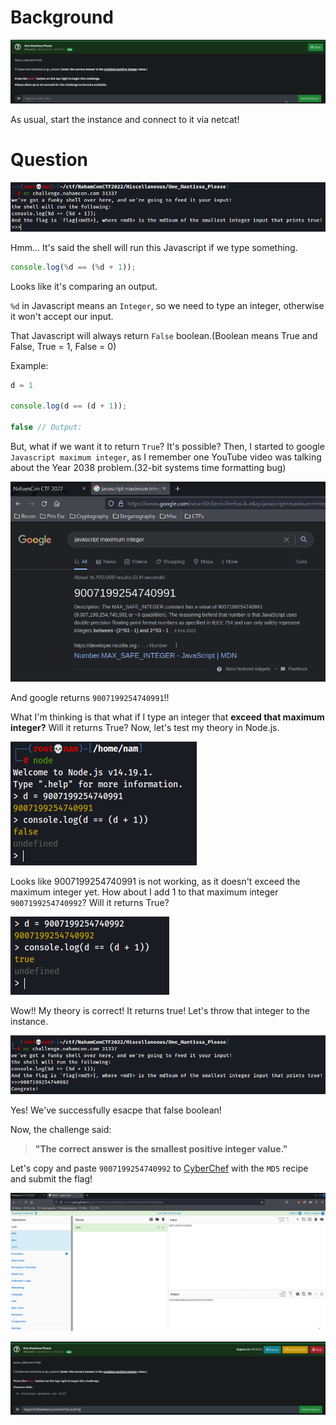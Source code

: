 # Background
![background](https://github.com/siunam321/CTF-Writeups/blob/main/NahamCon-CTF-2022/Miscellaneous/One-Mantissa-Please/images/background.png)

As usual, start the instance and connect to it via netcat!

# Question
![question](https://github.com/siunam321/CTF-Writeups/blob/main/NahamCon-CTF-2022/Miscellaneous/One-Mantissa-Please/images/question.png)

Hmm... It's said the shell will run this Javascript if we type something.
```js
console.log(%d == (%d + 1));
```

Looks like it's comparing an output.

`%d` in Javascript means an `Integer`, so we need to type an integer, otherwise it won't accept our input.

That Javascript will always return `False` boolean.(Boolean means True and False, True = 1, False = 0)

Example:
```js
d = 1

console.log(d == (d + 1));

false // Output:
```

But, what if we want it to return `True`? It's possible? Then, I started to google `Javascript maximum integer`, as I remember one YouTube video was talking about the  Year 2038 problem.(32-bit systems time formatting bug)

![solution1](https://github.com/siunam321/CTF-Writeups/blob/main/NahamCon-CTF-2022/Miscellaneous/One-Mantissa-Please/images/solution1.png)

And google returns `9007199254740991`!!

What I'm thinking is that what if I type an integer that **exceed that maximum integer?** Will it returns True? Now, let's test my theory in Node.js.

![solution2](https://github.com/siunam321/CTF-Writeups/blob/main/NahamCon-CTF-2022/Miscellaneous/One-Mantissa-Please/images/solution2.png)

Looks like 9007199254740991 is not working, as it doesn't exceed the maximum integer yet. How about I add 1 to that maximum integer `9007199254740992`? Will it returns True?

![solution3](https://github.com/siunam321/CTF-Writeups/blob/main/NahamCon-CTF-2022/Miscellaneous/One-Mantissa-Please/images/solution3.png)

Wow!! My theory is correct! It returns true! Let's throw that integer to the instance.

![solution4](https://github.com/siunam321/CTF-Writeups/blob/main/NahamCon-CTF-2022/Miscellaneous/One-Mantissa-Please/images/solution4.png)

Yes! We've successfully esacpe that false boolean!

Now, the challenge said: 

> **"The correct answer is the smallest positive integer value."**

Let's copy and paste `9007199254740992` to [CyberChef](https://gchq.github.io/CyberChef/) with the `MD5` recipe and submit the flag!

![solution5](https://github.com/siunam321/CTF-Writeups/blob/main/NahamCon-CTF-2022/Miscellaneous/One-Mantissa-Please/images/solution5.png)

![flag](https://github.com/siunam321/CTF-Writeups/blob/main/NahamCon-CTF-2022/Miscellaneous/One-Mantissa-Please/images/flag.png)